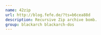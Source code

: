```yaml
---
name: 42zip
url: http://blog.fefe.de/?ts=b6cea88d
description: Recursive Zip archive bomb.
group: blackarch blackarch-dos
---
```

